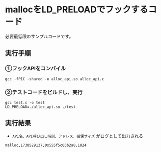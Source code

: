 # mallocをLD_PRELOADでフックするコード
必要最低限のサンプルコードです。

## 実行手順
### ①フックAPIをコンパイル
```
gcc -fPIC -shared -o alloc_api.so alloc_api.c 
```

### ②テストコードをビルドし、実行  
```
gcc test.c -o test
LD_PRELOAD=./alloc_api.so ./test 
```

## 実行結果
* `API名、API呼び出し時刻、アドレス、確保サイズ` がログとして出力される
```
malloc,1730529137,0x555f5c03b2a0,1024 
```
